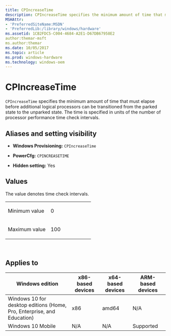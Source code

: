```yaml
---
title: CPIncreaseTime
description: CPIncreaseTime specifies the minimum amount of time that must elapse before additional logical processors can be transitioned from the parked state to the unparked state.
MSHAttr:
- 'PreferredSiteName:MSDN'
- 'PreferredLib:/library/windows/hardware'
ms.assetid: 1CB2FDC5-C004-4684-A2E1-D67DB67958E2
author:themar-msft
ms.author:themar
ms.date: 10/05/2017
ms.topic: article
ms.prod: windows-hardware
ms.technology: windows-oem
---
```


# CPIncreaseTime


`CPIncreaseTime` specifies the minimum amount of time that must elapse before additional logical processors can be transitioned from the parked state to the unparked state. The time is specified in units of the number of processor performance time check intervals.

## <span id="Aliases_and_setting_visibility"></span><span id="aliases_and_setting_visibility"></span><span id="ALIASES_AND_SETTING_VISIBILITY"></span>Aliases and setting visibility


-   **Windows Provisioning:** `CPIncreaseTime`

-   **PowerCfg:** `CPINCREASETIME`

-   **Hidden setting:** Yes

## <span id="Values"></span><span id="values"></span><span id="VALUES"></span>Values


The value denotes time check intervals.

<table>
<colgroup>
<col width="50%" />
<col width="50%" />
</colgroup>
<tbody>
<tr class="odd">
<td><p>Minimum value</p></td>
<td><p>0</p></td>
</tr>
<tr class="even">
<td><p>Maximum value</p></td>
<td><p>100</p></td>
</tr>
</tbody>
</table>

 

## <span id="Applies_to"></span><span id="applies_to"></span><span id="APPLIES_TO"></span>Applies to


| Windows edition                                                        | x86-based devices | x64-based devices | ARM-based devices |
|------------------------------------------------------------------------|-------------------|-------------------|-------------------|
| Windows 10 for desktop editions (Home, Pro, Enterprise, and Education) | x86               | amd64             | N/A               |
| Windows 10 Mobile                                                      | N/A               | N/A               | Supported         |
